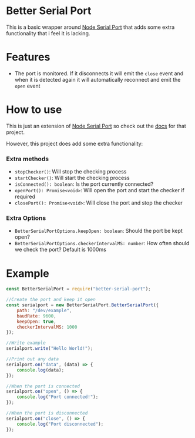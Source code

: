 # Better Serial Port
This is a basic wrapper around [Node Serial Port](https://github.com/serialport/node-serialport) that adds some extra functionality that i feel it is lacking.

# Features
* The port is monitored. If it disconnects it will emit the `close` event and when it is detected again it will automatically reconnect and emit the `open` event

# How to use
This is just an extension of [Node Serial Port](https://github.com/serialport/node-serialport) so check out the [docs](https://serialport.io/docs/) for that project. 

However, this project does add some extra functionality:

### Extra methods
* `stopChecker()`: Will stop the checking process
* `startChecker()`: Will start the checking process
* `isConnected(): boolean`: Is the port currently connected?
* `openPort(): Promise<void>`: Will open the port and start the checker if required
* `closePort(): Promise<void>`: Will close the port and stop the checker

### Extra Options
* `BetterSerialPortOptions.keepOpen: boolean`: Should the port be kept open?
* `BetterSerialPortOptions.checkerIntervalMS: number`: How often should we check the port? Default is 1000ms

# Example
```javascript
const BetterSerialPort = require("better-serial-port");

//Create the port and keep it open
const serialport = new BetterSerialPort.BetterSerialPort({
    path: "/dev/example",
    baudRate: 9600,
    keepOpen: true,
    checkerIntervalMS: 1000
});

//Write example
serialport.write("Hello World!");

//Print out any data
serialport.on("data", (data) => {
    console.log(data);
});

//When the port is connected
serialport.on("open", () => {
    console.log("Port connected!");
});

//When the port is disconnected
serialport.on("close", () => {
    console.log("Port disconnected");
});
```
